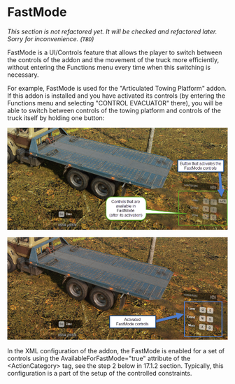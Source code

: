 # FastMode

*This section is not refactored yet. It will be checked and refactored later. Sorry for inconvenience. (`TBD`)*

FastMode is a UI/Controls feature that allows the player to switch between the controls of the addon and the movement of the truck more efficiently, without entering the Functions menu every time when this switching is necessary.

For example, FastMode is used for the "Articulated Towing Platform" addon. If this addon is installed and you have activated its controls (by entering the Functions menu and selecting "CONTROL EVACUATOR" there), you will be able to switch between controls of the towing platform and controls of the truck itself by holding one button:

![](./media/image78.png)

![](./media/image79.png)

In the XML configuration of the addon, the FastMode is enabled for a set of controls using the AvailableForFastMode=\"true\" attribute of the \<ActionCategory\> tag, see the step 2 below in 17.1.2 section. Typically, this configuration is a part of the setup of the controlled constraints.


